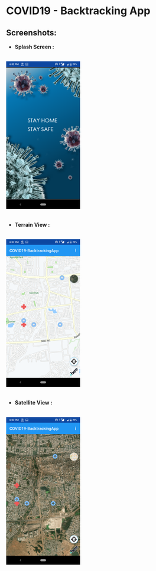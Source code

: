 # COVID19 - Backtracking App 

## Screenshots:

- **Splash Screen :**

<br><img src="screenshots/1.png" height="400"><br><br>

- **Terrain View :**

<br><img src="screenshots/2.png" height="400"><br><br>

- **Satellite View :**

<br><img src="screenshots/3.png" height="400"><br><br>

 
  




